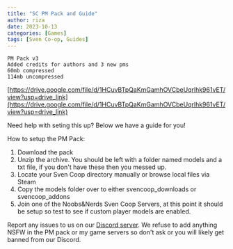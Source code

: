 ```yaml
---
title: "SC PM Pack and Guide"
author: riza
date: 2023-10-13
categories: [Games]
tags: [Sven Co-op, Guides]
---
```


```
PM Pack v3
Added credits for authors and 3 new pms
60mb compressed
114mb uncompressed
```
[https://drive.google.com/file/d/1HCuvBTpQaKmGamhOVCbeUqrlhk961vET/view?usp=drive_link](https://drive.google.com/file/d/1HCuvBTpQaKmGamhOVCbeUqrlhk961vET/view?usp=drive_link)

Need help with seting this up? Below we have a guide for you!

How to setup the PM Pack:

1. Download the pack
2. Unzip the archive. You should be left with a folder named models and a txt file, if you don't have these then you messed up.
3. Locate your Sven Coop directory manually or browse local files via Steam
4. Copy the models folder over to either svencoop_downloads or svencoop_addons
5. Join one of the Noobs&Nerds Sven Coop Servers, at this point it should be setup so test to see if custom player models are enabled.

Report any issues to us on our [Discord server](https://discord.gg/Rk9EuJkZ7z). We refuse to add anything NSFW in the PM pack or my game servers so don't ask or you will likely get banned from our Discord.
